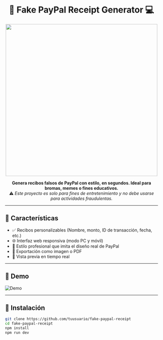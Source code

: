 <h1 align="center">💸 Fake PayPal Receipt Generator 💻</h1>

<p align="center">
  <img src="https://media.giphy.com/media/v1.Y2lkPTc5MGI3NjExNmw3dzdzMmd3aThza2R5OXQ1aHFvbHQ3ODd6YjZybGw3eTAzMGFzYiZlcD12MV9naWZzX3NlYXJjaCZjdD1n/g4YFUEyBtbmTQkP3kP/giphy.gif" width="500"/>
</p>

<p align="center">
  <strong>Genera recibos falsos de PayPal con estilo, en segundos. Ideal para bromas, memes o fines educativos.</strong><br/>
  ⚠️ <em>Este proyecto es solo para fines de entretenimiento y no debe usarse para actividades fraudulentas.</em>
</p>

---

## 🧰 Características

- ✅ Recibos personalizables (Nombre, monto, ID de transacción, fecha, etc.)
- 🌐 Interfaz web responsiva (modo PC y móvil)
- 🎨 Estilo profesional que imita el diseño real de PayPal
- 💾 Exportación como imagen o PDF
- 🧪 Vista previa en tiempo real

---

## 📸 Demo

![Demo](https://media.giphy.com/media/v1.Y2lkPTc5MGI3NjExbXNnZWtxYmJ1eHd6N2prcmZ6MzBrbjdjNmY2NWNwdXZ1aTN0NmZueCZlcD12MV9naWZzX3NlYXJjaCZjdD1n/VbnUQpnihPSIgIXuZv/giphy.gif)

---

## 🚀 Instalación

```bash
git clone https://github.com/tuusuario/fake-paypal-receipt
cd fake-paypal-receipt
npm install
npm run dev
